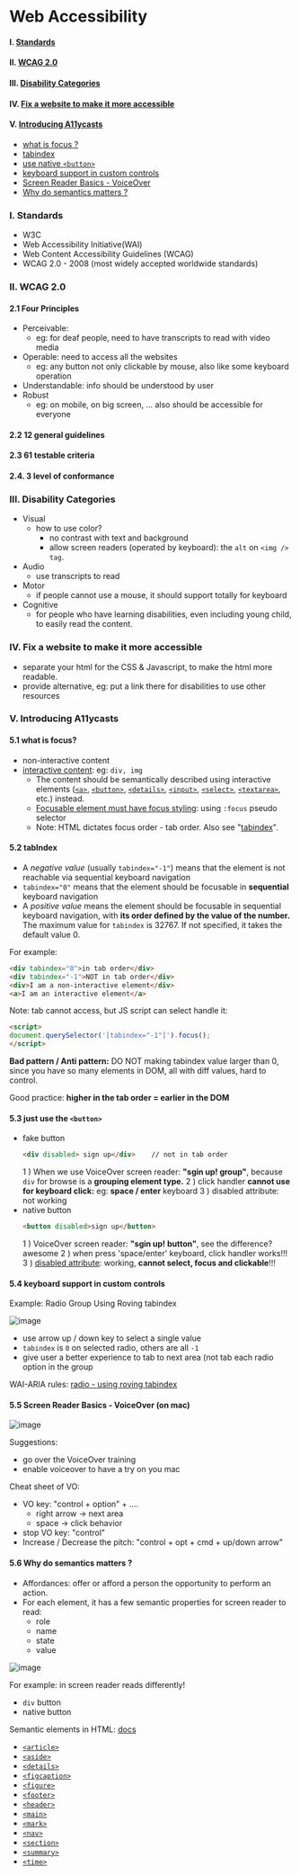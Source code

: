 # Web Accessibility 

#### I. [Standards](#question1)

#### II. [WCAG 2.0](#question2)

#### III. [Disability Categories](#question3)

#### IV. [Fix a website to make it more accessible](#question4)

#### V. [Introducing A11ycasts](#question5)
- [what is focus ?](#q5-1)
- [tabindex](#q5-2)
- [use native `<button>`](#q5-3)
- [keyboard support in custom controls](#q5-4)
- [Screen Reader Basics - VoiceOver](#q5-5)
- [Why do semantics matters ?](#q5-6)

<div id="question1" />

### I. Standards

- W3C
- Web Accessibility Initiative(WAI)
- Web Content Accessibility Guidelines (WCAG)
- WCAG 2.0 - 2008 (most widely accepted worldwide standards)

<div id="question2" />

### II. WCAG 2.0

#### 2.1 Four Principles 
- Perceivable: 
	- eg: for deaf people, need to have transcripts to read with video media
- Operable: need to access all the websites
	- eg: any button not only clickable by mouse, also like some keyboard operation
- Understandable: info should be understood by user
- Robust
	- eg: on mobile,   on big screen, ... also should be accessible for everyone

#### 2.2 12 general guidelines

#### 2.3 61 testable criteria

#### 2.4. 3 level of conformance

<div id="question3" />

### III. Disability Categories

- Visual
	- how to use color? 
		- no contrast with text and background
	    - allow screen readers (operated by keyboard):  the `alt` on 	`<img /> tag`.
- Audio
	- use transcripts to read
- Motor
	- if people cannot use a mouse, it should support totally for keyboard
- Cognitive
	- for people who have learning disabilities, even including young child, to easily read the content.

<div id="question4" />

### IV. Fix a website to make it more accessible
- separate your html for the CSS & Javascript, to make the html more readable.
- provide alternative, eg: put a link there for disabilities to use other resources

<div id="question5" />

### V. Introducing A11ycasts

<div id="q5-1" />

#### 5.1 what is focus?

- non-interactive content
- [interactive content](https://developer.mozilla.org/en-US/docs/Web/Guide/HTML/Content_categories#interactive_content): eg: `div, img`
	- The content should be semantically described using interactive elements ([`<a>`](https://developer.mozilla.org/en-US/docs/Web/HTML/Element/a), [`<button>`](https://developer.mozilla.org/en-US/docs/Web/HTML/Element/button), [`<details>`](https://developer.mozilla.org/en-US/docs/Web/HTML/Element/details), [`<input>`](https://developer.mozilla.org/en-US/docs/Web/HTML/Element/input), [`<select>`](https://developer.mozilla.org/en-US/docs/Web/HTML/Element/select), [`<textarea>`](https://developer.mozilla.org/en-US/docs/Web/HTML/Element/textarea), etc.) instead.
	- [Focusable element must have focus styling](https://developer.mozilla.org/en-US/docs/Web/Accessibility/Understanding_WCAG/Keyboard#focusable_element_must_have_focus_styling "Permalink to Focusable element must have focus styling"): using `:focus` pseudo selector
	- Note: HTML dictates focus order  - tab order. Also see "[tabindex](https://developer.mozilla.org/en-US/docs/Web/HTML/Global_attributes/tabindex)".

<div id="q5-2" />

#### 5.2 tabIndex
-   A  _negative value_  (usually  `tabindex="-1"`) means that the element is not reachable via sequential keyboard navigation
-   `tabindex="0"`  means that the element should be focusable in **sequential** keyboard navigation
-   A  _positive value_  means the element should be focusable in sequential keyboard navigation, with **its order defined by the value of the number.** The maximum value for  `tabindex`  is 32767. If not specified, it takes the default value 0.

For example:
```html
<div tabindex="0">in tab order</div>
<div tabindex="-1">NOT in tab order</div>
<div>I am a non-interactive element</div>
<a>I am an interactive element</a>
```

Note: tab cannot access, but JS script can select handle it:
```html
<script>
document.querySelector('[tabindex="-1"]').focus();
</script>
```

**Bad pattern / Anti pattern:**
DO NOT making tabindex value larger than 0, since you have so many elements in DOM, all with diff values, hard to control.

Good practice:
**higher in the tab order = earlier in the DOM**

<div id="q5-3" />

#### 5.3 just use the `<button>`
- fake button
	```html
	<div disabled> sign up</div>	// not in tab order
	```
	1 ) When we use VoiceOver screen reader: **"sgin up! group"**, because `div` for browse is a **grouping element type.**
	2 ) click handler **cannot use for keyboard click:** eg: **space / enter** keyboard
	3 ) disabled attribute: not working 
- native button
	```html
	<button disabled>sign up</button>
	```
	 1 ) VoiceOver screen reader: **"sgin up! button"**, see the difference? awesome 
	 2 ) when press 'space/enter' keyboard, click handler works!!!
     3 ) [disabled attribute](https://www.w3schools.com/tags/att_disabled.asp): working, **cannot select, focus and clickable**!!!

<div id="q5-4" />

#### 5.4 keyboard support in custom controls

Example:  Radio Group Using Roving tabindex

![image](../assets/radiotype_tab.png)

- use arrow up / down key to select a single value
- `tabindex` is `0`  on selected radio, others are all `-1`
- give user a better experience to tab to next area (not tab each radio option in the group

WAI-ARIA rules: [radio - using roving tabindex](https://w3c.github.io/aria-practices/examples/radio/radio.html)

<div id="q5-5" />

#### 5.5 Screen Reader Basics - VoiceOver (on mac)

![image](../assets/voiceover.png)

Suggestions:
- go over the VoiceOver training
- enable voiceover to have a try on you mac

Cheat sheet of VO:
- VO key: "control + option" + ....
	- right arrow -> next area
	- space -> click behavior
- stop VO key: "control"
- Increase / Decrease the pitch: "control + opt + cmd + up/down arrow"

<div id="q5-6" />

#### 5.6 Why do semantics matters ?
- Affordances:  offer or afford a person the opportunity to perform an action.
- For each element, it has a few semantic properties for screen reader to read:
	- role
	- name
	- state
	- value 	

![image](../assets/semantictree.png)

For example: in screen reader reads differently!
- `div` button
- native button

Semantic elements in HTML: [docs](https://developer.mozilla.org/en-US/docs/Glossary/Semantics#semantic_elements)
-   [`<article>`](https://developer.mozilla.org/en-US/docs/Web/HTML/Element/article)
-   [`<aside>`](https://developer.mozilla.org/en-US/docs/Web/HTML/Element/aside)
-   [`<details>`](https://developer.mozilla.org/en-US/docs/Web/HTML/Element/details)
-   [`<figcaption>`](https://developer.mozilla.org/en-US/docs/Web/HTML/Element/figcaption)
-   [`<figure>`](https://developer.mozilla.org/en-US/docs/Web/HTML/Element/figure)
-   [`<footer>`](https://developer.mozilla.org/en-US/docs/Web/HTML/Element/footer)
-   [`<header>`](https://developer.mozilla.org/en-US/docs/Web/HTML/Element/header)
-   [`<main>`](https://developer.mozilla.org/en-US/docs/Web/HTML/Element/main)
-   [`<mark>`](https://developer.mozilla.org/en-US/docs/Web/HTML/Element/mark)
-   [`<nav>`](https://developer.mozilla.org/en-US/docs/Web/HTML/Element/nav)
-   [`<section>`](https://developer.mozilla.org/en-US/docs/Web/HTML/Element/section)
-   [`<summary>`](https://developer.mozilla.org/en-US/docs/Web/HTML/Element/summary)
-   [`<time>`](https://developer.mozilla.org/en-US/docs/Web/HTML/Element/time)